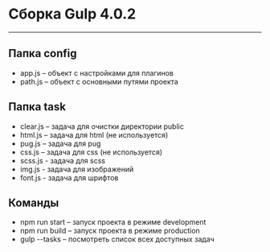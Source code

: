 # Сборка Gulp 4.0.2

----

## Папка config

- app.js – объект с настройками для плагинов
- path.js – объект с основными путями проекта

## Папка task

- clear.js – задача для очистки директории public
- html.js – задача для html (не используется)
- pug.js – задача для pug
- css.js – задача для css (не используется)
- scss.js - задача для scss
- img.js - задача для изображений
- font.js - задача для шрифтов

## Команды

- npm run start – запуск проекта в режиме development
- npm run build – запуск проекта в режиме production
- gulp --tasks – посмотреть список всех доступных задач
